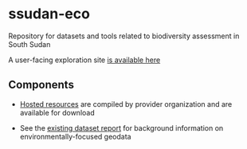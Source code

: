 # ssudan-eco

Repository for datasets and tools related to biodiversity assessment in South Sudan

A user-facing exploration site [is available here](http://geosprocket.github.io/ssudan-eco/)

## Components

* [Hosted resources](geodata/) are compiled by provider organization and are available for download

* See the [existing dataset report](docs/existing-datasets.md) for background information on environmentally-focused geodata
